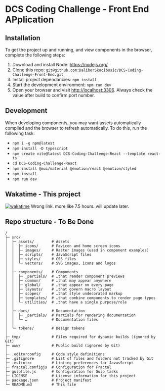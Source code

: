 # DCS Coding Challenge - Front End APplication

## Installation

To get the project up and running, and view components in the browser, complete the following steps:

1. Download and install Node: <https://nodejs.org/>
2. Clone this repo: `git@github.com:DaliborSkocibusic/DCS-Coding-Challenge-Front-End.git`
3. Install project dependancies: `npm install`
4. Start the development environment: `npm run dev`
5. Open your browser and visit <http://localhost:3306>. Always check the value after build to confirm port number.

## Development

When developing components, you may want assets automatically compiled and the browser to refresh automatically. To do this, run the following task:

-   `npm i -g npm@latest`
-   `npm install -D typescript`
-   `npm create vite@latest DCS-Coding-Challenge-React --template react-ts`
-   `cd DCS-Coding-Challenge-React`
-   `npm install @mui/material @emotion/react @emotion/styled`
-   `npm install`
-   `npm run dev`

## Wakatime - This project

<a href="https://wakatime.com/badge/user/cee95ec9-130e-4f66-8097-0123d00e7dfd/project/e8e685f0-0dd8-436f-8b62-34c90b87562e"><img src="https://wakatime.com/badge/user/cee95ec9-130e-4f66-8097-0123d00e7dfd/project/e8e685f0-0dd8-436f-8b62-34c90b87562e.svg" alt="wakatime"></a>
Wrong link. more like 7.5 hours. will update later. 


## Repo structure - To Be Done

```
/
├─ src/
│  ├─ assets/        # Assets
│  │  ├─ icons/      # Favicon and home screen icons
│  │  ├─ images/     # Raster images (used in component examples)
│  │  ├─ scripts/    # JavaScript files
│  │  ├─ styles/     # CSS files
│  │  └─ vectors/    # SVG images, icons and logos
│  │
│  ├─ components/    # Components
│  │  ├─ _partials/  # …that render component previews
│  │  ├─ common/     # …that may appear anywhere
│  │  ├─ global/     # …that appear on every page
│  │  ├─ layouts/    # …that govern macro layout
│  │  ├─ scopes/     # …that style undecorated markup
│  │  ├─ templates/  # …that combine components to render page types
│  │  └─ utilities/  # …that have a single purpose/role
│  │
│  ├─ docs/          # Documentation
│  │  ├─ _partials/  # Partials for rendering documentation
│  │  └─ …           # Documentation files
│  │
│  └─ tokens/        # Design tokens
│
├─ tmp/              # Files required for dynamic builds (ignored by Git)
├─ www/              # Public build (ignored by Git)
│
├─ .editorconfig     # Code style definitions
├─ .gitignore        # List of files and folders not tracked by Git
├─ .eslintrc         # Linting preferences for JavasScript
├─ fractal.configjs  # Configuration for Fractal
├─ gulpfile.js       # Configuration for Gulp tasks
├─ LICENSE           # License information for this project
├─ package.json      # Project manifest
└─ README.md         # This file
```
